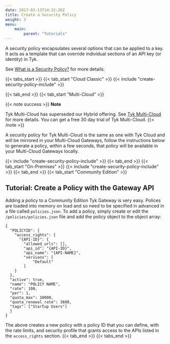 ```yaml
---
date: 2017-03-13T14:32:26Z
title: Create a Security Policy
weight: 3
menu:
    main: 
        parent: "Tutorials"
---
```



A security policy encapsulates several options that can be applied to a key. It acts as a template that can override individual sections of an API key (or identity) in Tyk.

See [What is a Security Policy?](/getting-started/key-concepts/what-is-a-security-policy/) for more details.

{{< tabs_start >}}
{{< tab_start "Cloud Classic" >}}
{{< include "create-security-policy-include" >}}

{{< tab_end >}}
{{< tab_start "Multi-Cloud" >}}

{{< note success >}}
**Note**  

Tyk Multi-Cloud has superseded our Hybrid offering. See [Tyk Multi-Cloud](https://tyk.io/api-gateway/cloud/#multi-cloud) for more details. You can get a free 30 day trial of Tyk Multi-Cloud.
{{< /note >}}

A security policy for Tyk Multi-Cloud is the same as one with Tyk Cloud and will be mirrored in your Multi-Cloud Gateways, follow the instructions below to generate a policy, within a few seconds, that policy will be available in your Multi-Cloud Gateways locally.

{{< include "create-security-policy-include" >}}
{{< tab_end >}}
{{< tab_start "On-Premises" >}}
{{< include "create-security-policy-include" >}}
{{< tab_end >}}
{{< tab_start "Community Edition" >}}
## Tutorial: Create a Policy with the Gateway API

Adding a policy to a Community Edition Tyk Gateway is very easy. Polices are loaded into memory on load and so need to be specified in advanced in a file called `policies.json`. To add a policy, simply create or edit the `/policies/policies.json` file and add the policy object to the object array:

```{.copyWrapper}
{
  "POLICYID": {
    "access_rights": {
      "{API-ID}": {
        "allowed_urls": [],
        "api_id": "{API-ID}",
        "api_name": "{API-NAME}",
        "versions": [
            "Default"
        ]
    }
  },
  "active": true,
  "name": "POLICY NAME",
  "rate": 100,
  "per": 1,
  "quota_max": 10000,
  "quota_renewal_rate": 3600,
  "tags": ["Startup Users"]
  }
}
```

The above creates a new policy with a policy ID that you can define, with the rate limits, and security profile that grants access to the APIs listed in the `access_rights` section.
{{< tab_end >}}
{{< tabs_end >}}

